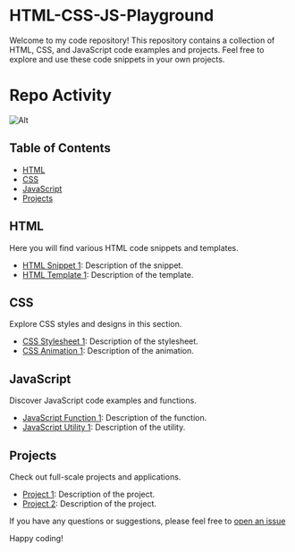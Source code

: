 
# HTML-CSS-JS-Playground

Welcome to my code repository! This repository contains a collection of HTML, CSS, and JavaScript code examples and projects. Feel free to explore and use these code snippets in your own projects.

# Repo Activity

![Alt](https://repobeats.axiom.co/api/embed/e457a72d748f38bec688a9bfafda86f882e654ae.svg "Repobeats analytics image")


## Table of Contents

- [HTML](#html)
- [CSS](#css)
- [JavaScript](#javascript)
- [Projects](#projects)

## HTML

Here you will find various HTML code snippets and templates.

- [HTML Snippet 1](html-snippets/snippet1.html): Description of the snippet.
- [HTML Template 1](html-templates/template1.html): Description of the template.

## CSS

Explore CSS styles and designs in this section.

- [CSS Stylesheet 1](css-styles/styles1.css): Description of the stylesheet.
- [CSS Animation 1](css-animations/animation1.css): Description of the animation.

## JavaScript

Discover JavaScript code examples and functions.

- [JavaScript Function 1](javascript-functions/function1.js): Description of the function.
- [JavaScript Utility 1](javascript-utilities/utility1.js): Description of the utility.

## Projects

Check out full-scale projects and applications.

- [Project 1](projects/project1/): Description of the project.
- [Project 2](projects/project2/): Description of the project.


If you have any questions or suggestions, please feel free to [open an issue](https://github.com/pradeepkumar999/HTML-CSS-JS-Playground/issues)

Happy coding!

